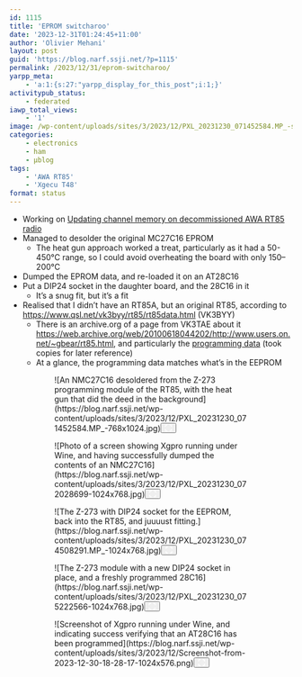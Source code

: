 ```yaml
---
id: 1115
title: 'EPROM switcharoo'
date: '2023-12-31T01:24:45+11:00'
author: 'Olivier Mehani'
layout: post
guid: 'https://blog.narf.ssji.net/?p=1115'
permalink: /2023/12/31/eprom-switcharoo/
yarpp_meta:
    - 'a:1:{s:27:"yarpp_display_for_this_post";i:1;}'
activitypub_status:
    - federated
iawp_total_views:
    - '1'
image: /wp-content/uploads/sites/3/2023/12/PXL_20231230_071452584.MP_-scaled.jpg
categories:
    - electronics
    - ham
    - µblog
tags:
    - 'AWA RT85'
    - 'Xgecu T48'
format: status
---
```


- Working on [Updating channel memory on decommissioned AWA RT85 radio](https://blog.narf.ssji.net/2023/11/25/updating-channel-memory-awa-rt85-ham-radio/)
- Managed to desolder the original MC27C16 EPROM 
    - The heat gun approach worked a treat, particularly as it had a 50-450°C range, so I could avoid overheating the board with only 150–200°C
- Dumped the EPROM data, and re-loaded it on an AT28C16
- Put a DIP24 socket in the daughter board, and the 28C16 in it 
    - It’s a snug fit, but it’s a fit
- Realised that I didn’t have an RT85A, but an original RT85, according to <https://www.qsl.net/vk3byy/rt85/rt85data.html> (VK3BYY) 
    - There is an archive.org of a page from VK3TAE about it <https://web.archive.org/web/20100618044202/http://www.users.on.net/~gbear/rt85.html>, and particularly the [programming data](https://web.archive.org/web/20050615023352/http://keycom.d2.net.au/rt85.pdf) (took copies for later reference)
    - At a glance, the programming data matches what’s in the EEPROM

<figure class="wp-block-gallery has-nested-images columns-default is-cropped wp-block-gallery-5 is-layout-flex wp-block-gallery-is-layout-flex"><figure class="wp-block-image size-large wp-lightbox-container" data-wp-context="{"imageId":"6770cbdd4169c"}" data-wp-interactive="core/image">![An NMC27C16 desoldered from the Z-273 programming module of the RT85, with the heat gun that did the deed in the background](https://blog.narf.ssji.net/wp-content/uploads/sites/3/2023/12/PXL_20231230_071452584.MP_-768x1024.jpg)<button aria-haspopup="dialog" aria-label="Enlarge image: An NMC27C16 desoldered from the Z-273 programming module of the RT85, with the heat gun that did the deed in the background" class="lightbox-trigger" data-wp-init="callbacks.initTriggerButton" data-wp-on-async--click="actions.showLightbox" data-wp-style--right="state.imageButtonRight" data-wp-style--top="state.imageButtonTop" type="button"> <svg fill="none" height="12" viewbox="0 0 12 12" width="12" xmlns="http://www.w3.org/2000/svg"><path d="M2 0a2 2 0 0 0-2 2v2h1.5V2a.5.5 0 0 1 .5-.5h2V0H2Zm2 10.5H2a.5.5 0 0 1-.5-.5V8H0v2a2 2 0 0 0 2 2h2v-1.5ZM8 12v-1.5h2a.5.5 0 0 0 .5-.5V8H12v2a2 2 0 0 1-2 2H8Zm2-12a2 2 0 0 1 2 2v2h-1.5V2a.5.5 0 0 0-.5-.5H8V0h2Z" fill="#fff"></path></svg></button></figure><figure class="wp-block-image size-large wp-lightbox-container" data-wp-context="{"imageId":"6770cbdd41cc3"}" data-wp-interactive="core/image">![Photo of a screen showing Xgpro running under Wine, and having successfully dumped the contents of an NMC27C16](https://blog.narf.ssji.net/wp-content/uploads/sites/3/2023/12/PXL_20231230_072028699-1024x768.jpg)<button aria-haspopup="dialog" aria-label="Enlarge image: Photo of a screen showing Xgpro running under Wine, and having successfully dumped the contents of an NMC27C16" class="lightbox-trigger" data-wp-init="callbacks.initTriggerButton" data-wp-on-async--click="actions.showLightbox" data-wp-style--right="state.imageButtonRight" data-wp-style--top="state.imageButtonTop" type="button"> <svg fill="none" height="12" viewbox="0 0 12 12" width="12" xmlns="http://www.w3.org/2000/svg"><path d="M2 0a2 2 0 0 0-2 2v2h1.5V2a.5.5 0 0 1 .5-.5h2V0H2Zm2 10.5H2a.5.5 0 0 1-.5-.5V8H0v2a2 2 0 0 0 2 2h2v-1.5ZM8 12v-1.5h2a.5.5 0 0 0 .5-.5V8H12v2a2 2 0 0 1-2 2H8Zm2-12a2 2 0 0 1 2 2v2h-1.5V2a.5.5 0 0 0-.5-.5H8V0h2Z" fill="#fff"></path></svg></button></figure><figure class="wp-block-image size-large wp-lightbox-container" data-wp-context="{"imageId":"6770cbdd422cd"}" data-wp-interactive="core/image">![The Z-273 with DIP24 socket for the EEPROM, back into the RT85, and juuuust fitting.](https://blog.narf.ssji.net/wp-content/uploads/sites/3/2023/12/PXL_20231230_074508291.MP_-1024x768.jpg)<button aria-haspopup="dialog" aria-label="Enlarge image: The Z-273 with DIP24 socket for the EEPROM, back into the RT85, and juuuust fitting." class="lightbox-trigger" data-wp-init="callbacks.initTriggerButton" data-wp-on-async--click="actions.showLightbox" data-wp-style--right="state.imageButtonRight" data-wp-style--top="state.imageButtonTop" type="button"> <svg fill="none" height="12" viewbox="0 0 12 12" width="12" xmlns="http://www.w3.org/2000/svg"><path d="M2 0a2 2 0 0 0-2 2v2h1.5V2a.5.5 0 0 1 .5-.5h2V0H2Zm2 10.5H2a.5.5 0 0 1-.5-.5V8H0v2a2 2 0 0 0 2 2h2v-1.5ZM8 12v-1.5h2a.5.5 0 0 0 .5-.5V8H12v2a2 2 0 0 1-2 2H8Zm2-12a2 2 0 0 1 2 2v2h-1.5V2a.5.5 0 0 0-.5-.5H8V0h2Z" fill="#fff"></path></svg></button></figure><figure class="wp-block-image size-large wp-lightbox-container" data-wp-context="{"imageId":"6770cbdd428ed"}" data-wp-interactive="core/image">![The Z-273 module with a new DIP24 socket in place, and a freshly programmed 28C16](https://blog.narf.ssji.net/wp-content/uploads/sites/3/2023/12/PXL_20231230_075222566-1024x768.jpg)<button aria-haspopup="dialog" aria-label="Enlarge image: The Z-273 module with a new DIP24 socket in place, and a freshly programmed 28C16" class="lightbox-trigger" data-wp-init="callbacks.initTriggerButton" data-wp-on-async--click="actions.showLightbox" data-wp-style--right="state.imageButtonRight" data-wp-style--top="state.imageButtonTop" type="button"> <svg fill="none" height="12" viewbox="0 0 12 12" width="12" xmlns="http://www.w3.org/2000/svg"><path d="M2 0a2 2 0 0 0-2 2v2h1.5V2a.5.5 0 0 1 .5-.5h2V0H2Zm2 10.5H2a.5.5 0 0 1-.5-.5V8H0v2a2 2 0 0 0 2 2h2v-1.5ZM8 12v-1.5h2a.5.5 0 0 0 .5-.5V8H12v2a2 2 0 0 1-2 2H8Zm2-12a2 2 0 0 1 2 2v2h-1.5V2a.5.5 0 0 0-.5-.5H8V0h2Z" fill="#fff"></path></svg></button></figure><figure class="wp-block-image size-large wp-lightbox-container" data-wp-context="{"imageId":"6770cbdd42ee9"}" data-wp-interactive="core/image">![Screenshot of Xgpro running under Wine, and indicating success verifying that an AT28C16 has been programmed](https://blog.narf.ssji.net/wp-content/uploads/sites/3/2023/12/Screenshot-from-2023-12-30-18-28-17-1024x576.png)<button aria-haspopup="dialog" aria-label="Enlarge image: Screenshot of Xgpro running under Wine, and indicating success verifying that an AT28C16 has been programmed" class="lightbox-trigger" data-wp-init="callbacks.initTriggerButton" data-wp-on-async--click="actions.showLightbox" data-wp-style--right="state.imageButtonRight" data-wp-style--top="state.imageButtonTop" type="button"> <svg fill="none" height="12" viewbox="0 0 12 12" width="12" xmlns="http://www.w3.org/2000/svg"><path d="M2 0a2 2 0 0 0-2 2v2h1.5V2a.5.5 0 0 1 .5-.5h2V0H2Zm2 10.5H2a.5.5 0 0 1-.5-.5V8H0v2a2 2 0 0 0 2 2h2v-1.5ZM8 12v-1.5h2a.5.5 0 0 0 .5-.5V8H12v2a2 2 0 0 1-2 2H8Zm2-12a2 2 0 0 1 2 2v2h-1.5V2a.5.5 0 0 0-.5-.5H8V0h2Z" fill="#fff"></path></svg></button></figure></figure>